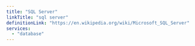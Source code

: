 ```yaml
---
title: "SQL Server"
linkTitle: "sql server"
definitionLink: "https://en.wikipedia.org/wiki/Microsoft_SQL_Server"
services:
  - "database"
---
```

